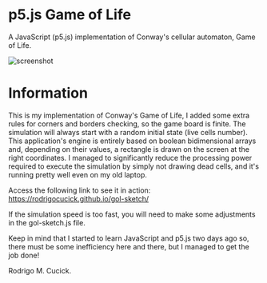 # p5.js Game of Life
A JavaScript (p5.js) implementation of Conway's cellular automaton, Game of Life.

![screenshot](https://cloud.githubusercontent.com/assets/16089829/18462290/572c5370-7957-11e6-9360-435a44b61c61.png)

# Information
This is my implementation of Conway's Game of Life, I added some extra rules for corners and borders checking, so the game board is finite. The simulation will always start with a random initial state (live cells number). This application's engine is entirely based on boolean bidimensional arrays and, depending on their values, a rectangle is drawn on the screen at the right coordinates. I managed to significantly reduce the processing power required to execute the simulation by simply not drawing dead cells, and it's running pretty well even on my old laptop.

Access the following link to see it in action: https://rodrigocucick.github.io/gol-sketch/

If the simulation speed is too fast, you will need to make some adjustments in the gol-sketch.js file.

Keep in mind that I started to learn JavaScript and p5.js two days ago so, there must be some inefficiency here and there, but I managed to get the job done!

Rodrigo M. Cucick.
